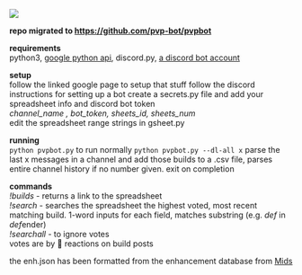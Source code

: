 
![](https://i.imgur.com/MsvccZG.png)

**repo migrated to https://github.com/pvp-bot/pvpbot**

**requirements**  
python3, [google python api](https://developers.google.com/sheets/api/quickstart/python#step_2_install_the_google_client_library), discord.[]()py, [a discord bot account](https://discordpy.readthedocs.io/en/latest/discord.html)

**setup**  
follow the linked google page to setup that stuff
follow the discord instructions for setting up a bot
create a secrets.py file and add your spreadsheet info and discord bot token  
*channel_name , bot_token, sheets_id, sheets_num*  
edit the spreadsheet range strings in gsheet.py

**running**  
`python pvpbot.py` to run normally
`python pvpbot.py --dl-all x` parse the last x messages in a channel and add those builds to a .csv file, parses entire channel history if no number given. exit on completion

**commands**  
*!builds* - returns a link to the spreadsheet  
*!search <at> <primary> <secondary>* - searches the spreadsheet the highest voted, most recent matching build. 1-word inputs for each field, matches substring (e.g. *def* in *def*ender)  
*!searchall* - to ignore votes  
votes are by 💯 reactions on build posts
  
the enh.json has been formatted from the enhancement database from [Mids](https://github.com/ImaginaryDevelopment/imaginary-hero-designer)

